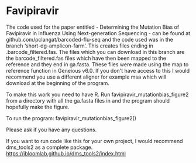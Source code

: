 # Favipiravir
The code used for the paper entitled - Determining the Mutation Bias of Favipiravir in Influenza Using Next-generation Sequencing - can be found at github.com/pclangat/barcoded-flu-seq and the code used was in the branch ‘short-dg-amplicon-farm’.  This creates files ending in .barcode_filtered.fas.  The files which you can download in this branch are the barcode_filtered.fas files which have then been mapped to the reference and they end in ga.fasta.  These files were made using the map to reference function in Geneious v6.0.  If you don't have access to this I would recommend you use a different aligner for example msa which will download at the beginning of the program.

To make this work you need to have R.  Run favipiravir_mutationbias_figure2 from a directory with all the ga.fasta files in and the program should hopefully make the figure.

To run the program: favipiravir_mutationbias_figure2()

Please ask if you have any questions.

If you want to run code like this for your own project, I would recommend dms_tools2 as a complete package.  https://jbloomlab.github.io/dms_tools2/index.html
